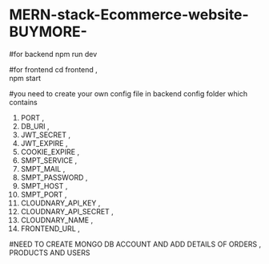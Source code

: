 # MERN-stack-Ecommerce-website-BUYMORE-

#for backend
npm run dev

#for frontend
cd frontend          ,            
npm start

#you need to create your own config file in backend config folder  which contains
1.  PORT                                             , 
2.  DB_URI                                           ,
3.  JWT_SECRET                                       ,
4.  JWT_EXPIRE                                       ,
5.  COOKIE_EXPIRE                                    ,
6.  SMPT_SERVICE                                     ,
7.  SMPT_MAIL                                        ,
8.  SMPT_PASSWORD                                    ,
9.  SMPT_HOST                                        ,
10.  SMPT_PORT                                       ,
11.  CLOUDNARY_API_KEY                               ,
12.  CLOUDNARY_API_SECRET                            ,
13.  CLOUDNARY_NAME                                  ,
14.  FRONTEND_URL                                    ,


#NEED TO CREATE MONGO DB ACCOUNT AND ADD DETAILS OF ORDERS , PRODUCTS AND USERS
